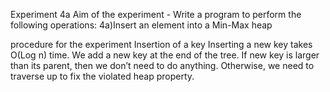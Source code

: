 Experiment 4a
Aim of the experiment - Write a program to perform the following operations:
4a)Insert an element into a Min-Max heap

procedure for the experiment Insertion of a key
Inserting a new key takes O(Log n) time. We add a new key at the end of the tree. 
If new key is larger than its parent, then we don’t need to do anything. Otherwise, we need to traverse up to fix the violated heap property.
